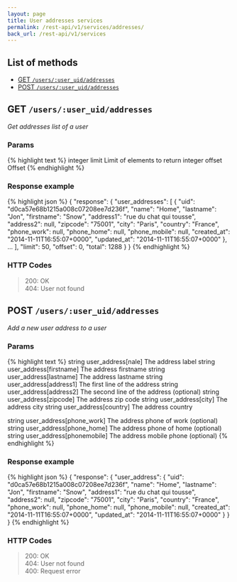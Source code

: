 ```yaml
---
layout: page
title: User addresses services
permalink: /rest-api/v1/services/addresses/
back_url: /rest-api/v1/services
---
```


## List of methods

- [GET `/users/:user_uid/addresses`](#get-usersuseruidaddresses)
- [POST `/users/:user_uid/addresses`](#post-usersuseruidaddresses)




## GET `/users/:user_uid/addresses`

_Get addresses list of a user_

### Params

{% highlight text %}
integer   limit    Limit of elements to return
integer   offset   Offset
{% endhighlight %}

### Response example

{% highlight json %}
{
  "response": {
    "user_addresses": [
      {
        "uid": "d0ca57e68b1215a008c07208ee7d236f",
        "name": "Home",
        "lastname": "Jon",
        "firstname": "Snow",
        "address1": "rue du chat qui tousse",
        "address2": null,
        "zipcode": "75001",
        "city": "Paris",
        "country": "France",
        "phone_work": null,
        "phone_home": null,
        "phone_mobile": null,
        "created_at": "2014-11-11T16:55:07+0000",
        "updated_at": "2014-11-11T16:55:07+0000"
      },
      ...
    ],
    "limit": 50,
    "offset": 0,
    "total": 1288
  }
}
{% endhighlight %}

### HTTP Codes

> 200: OK  
> 404: User not found



## POST `/users/:user_uid/addresses`

_Add a new user address to a user_

### Params

{% highlight text %}
string   user_address[nale]        The address label
string   user_address[firstname]   The address firstname
string   user_address[lastname]    The address lastname
string   user_address[address1]    The first line of the address
string   user_address[address2]    The second line of the address (optional)
string   user_address[zipcode]     The address zip code
string   user_address[city]        The address city
string   user_address[country]     The address country

string   user_address[phone_work]    The address phone of work (optional)
string   user_address[phone_home]    The address phone of home (optional)
string   user_address[phonemobile]   The address mobile phone (optional)
{% endhighlight %}

### Response example

{% highlight json %}
{
  "response": {
    "user_address": {
      "uid": "d0ca57e68b1215a008c07208ee7d236f",
      "name": "Home",
      "lastname": "Jon",
      "firstname": "Snow",
      "address1": "rue du chat qui tousse",
      "address2": null,
      "zipcode": "75001",
      "city": "Paris",
      "country": "France",
      "phone_work": null,
      "phone_home": null,
      "phone_mobile": null,
      "created_at": "2014-11-11T16:55:07+0000",
      "updated_at": "2014-11-11T16:55:07+0000"
    }
  }
}
{% endhighlight %}

### HTTP Codes

> 200: OK  
> 404: User not found  
> 400: Request error
